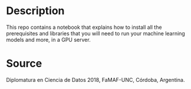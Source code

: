 # Description

This repo contains a notebook that explains how to install all the prerequisites and libraries that you will need to run your machine learning models and more, in a GPU server.

# Source
Diplomatura en Ciencia de Datos 2018, FaMAF-UNC, Córdoba, Argentina.